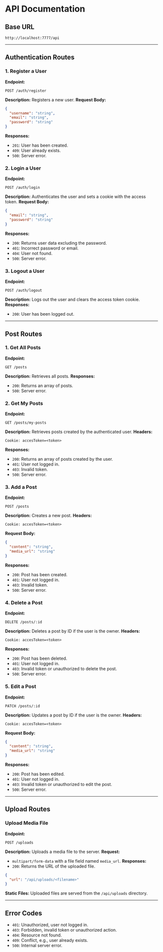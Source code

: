 # API Documentation

## Base URL
```
http://localhost:7777/api
```

---

## Authentication Routes

### 1. Register a User
**Endpoint:**
```
POST /auth/register
```
**Description:** Registers a new user.
**Request Body:**
```json
{
  "username": "string",
  "email": "string",
  "password": "string"
}
```
**Responses:**
- `201`: User has been created.
- `409`: User already exists.
- `500`: Server error.

### 2. Login a User
**Endpoint:**
```
POST /auth/login
```
**Description:** Authenticates the user and sets a cookie with the access token.
**Request Body:**
```json
{
  "email": "string",
  "password": "string"
}
```
**Responses:**
- `200`: Returns user data excluding the password.
- `401`: Incorrect password or email.
- `404`: User not found.
- `500`: Server error.

### 3. Logout a User
**Endpoint:**
```
POST /auth/logout
```
**Description:** Logs out the user and clears the access token cookie.
**Responses:**
- `200`: User has been logged out.

---

## Post Routes

### 1. Get All Posts
**Endpoint:**
```
GET /posts
```
**Description:** Retrieves all posts.
**Responses:**
- `200`: Returns an array of posts.
- `500`: Server error.

### 2. Get My Posts
**Endpoint:**
```
GET /posts/my-posts
```
**Description:** Retrieves posts created by the authenticated user.
**Headers:**
```
Cookie: accesToken=<token>
```
**Responses:**
- `200`: Returns an array of posts created by the user.
- `401`: User not logged in.
- `403`: Invalid token.
- `500`: Server error.

### 3. Add a Post
**Endpoint:**
```
POST /posts
```
**Description:** Creates a new post.
**Headers:**
```
Cookie: accesToken=<token>
```
**Request Body:**
```json
{
  "content": "string",
  "media_url": "string"
}
```
**Responses:**
- `200`: Post has been created.
- `401`: User not logged in.
- `403`: Invalid token.
- `500`: Server error.

### 4. Delete a Post
**Endpoint:**
```
DELETE /posts/:id
```
**Description:** Deletes a post by ID if the user is the owner.
**Headers:**
```
Cookie: accesToken=<token>
```
**Responses:**
- `200`: Post has been deleted.
- `401`: User not logged in.
- `403`: Invalid token or unauthorized to delete the post.
- `500`: Server error.

### 5. Edit a Post
**Endpoint:**
```
PATCH /posts/:id
```
**Description:** Updates a post by ID if the user is the owner.
**Headers:**
```
Cookie: accesToken=<token>
```
**Request Body:**
```json
{
  "content": "string",
  "media_url": "string"
}
```
**Responses:**
- `200`: Post has been edited.
- `401`: User not logged in.
- `403`: Invalid token or unauthorized to edit the post.
- `500`: Server error.

---

## Upload Routes

### Upload Media File
**Endpoint:**
```
POST /uploads
```
**Description:** Uploads a media file to the server.
**Request:**
- `multipart/form-data` with a file field named `media_url`.
**Responses:**
- `200`: Returns the URL of the uploaded file.
```json
{
  "url": "/api/uploads/<filename>"
}
```

**Static Files:**
Uploaded files are served from the `/api/uploads` directory.

---

## Error Codes
- `401`: Unauthorized, user not logged in.
- `403`: Forbidden, invalid token or unauthorized action.
- `404`: Resource not found.
- `409`: Conflict, e.g., user already exists.
- `500`: Internal server error.

